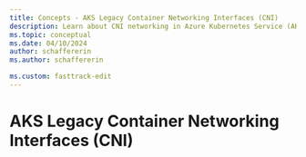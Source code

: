 ```yaml
---
title: Concepts - AKS Legacy Container Networking Interfaces (CNI)
description: Learn about CNI networking in Azure Kubernetes Service (AKS)
ms.topic: conceptual
ms.date: 04/10/2024
author: schaffererin
ms.author: schaffererin

ms.custom: fasttrack-edit
---
```


# AKS Legacy Container Networking Interfaces (CNI)